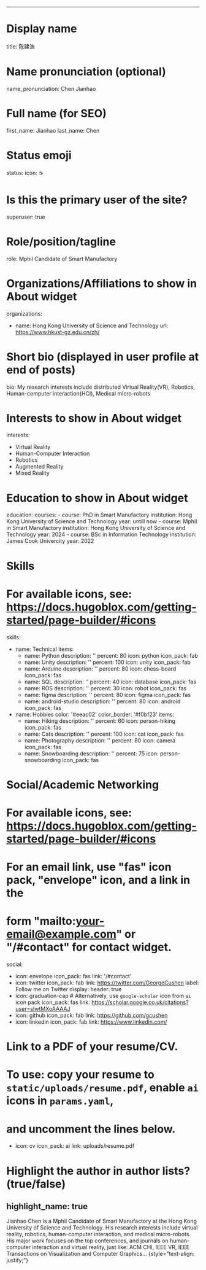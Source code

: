 
---
# Display name
title: 陈建浩

# Name pronunciation (optional)
name_pronunciation: Chen Jianhao

# Full name (for SEO)
first_name: Jianhao
last_name: Chen

# Status emoji
status:
  icon: ☕️

# Is this the primary user of the site?
superuser: true

# Role/position/tagline
role: Mphil Candidate of Smart Manufactory

# Organizations/Affiliations to show in About widget
organizations:
  - name: Hong Kong University of Science and Technology
    url: https://www.hkust-gz.edu.cn/zh/

# Short bio (displayed in user profile at end of posts)
bio: My research interests include distributed Virtual Reality(VR), Robotics, Human-computer interaction(HCI), Medical micro-robots
# Interests to show in About widget
interests:
  - Virtual Reality
  - Human-Computer Interaction
  - Robotics
  - Augmented Reality
  - Mixed Reality

# Education to show in About widget
education:
  courses:
    - course: PhD in Smart Manufactory
      institution: Hong Kong University of Science and Technology
      year: untill now
    - course: Mphil in Smart Manufactory
      institution: Hong Kong University of Science and Technology
      year: 2024
    - course: BSc in Information Technology
      institution: James Cook Univercity
      year: 2022

# Skills
# For available icons, see: https://docs.hugoblox.com/getting-started/page-builder/#icons
skills:
  - name: Technical
    items:
      - name: Python
        description: ''
        percent: 80
        icon: python
        icon_pack: fab
      - name: Unity
        description: ''
        percent: 100
        icon: unity
        icon_pack: fab
      - name: Arduino
        description: ''
        percent: 80
        icon: chess-board
        icon_pack: fas
      - name: SQL
        description: ''
        percent: 40
        icon: database
        icon_pack: fas
      - name: ROS
        description: ''
        percent: 30
        icon: robot
        icon_pack: fas
      - name: figma
        description: ''
        percent: 80
        icon: figma
        icon_pack: fas
      - name: android-studio
        description: ''
        percent: 80
        icon: android
        icon_pack: fas
  - name: Hobbies
    color: '#eeac02'
    color_border: '#f0bf23'
    items:
      - name: Hiking
        description: ''
        percent: 60
        icon: person-hiking
        icon_pack: fas
      - name: Cats
        description: ''
        percent: 100
        icon: cat
        icon_pack: fas
      - name: Photography
        description: ''
        percent: 80
        icon: camera
        icon_pack: fas
      - name: Snowboarding
        description: ''
        percent: 75
        icon: person-snowboarding
        icon_pack: fas

# Social/Academic Networking
# For available icons, see: https://docs.hugoblox.com/getting-started/page-builder/#icons
#   For an email link, use "fas" icon pack, "envelope" icon, and a link in the
#   form "mailto:your-email@example.com" or "/#contact" for contact widget.
social:
  - icon: envelope
    icon_pack: fas
    link: '/#contact'
  - icon: twitter
    icon_pack: fab
    link: https://twitter.com/GeorgeCushen
    label: Follow me on Twitter
    display:
      header: true
  - icon: graduation-cap # Alternatively, use `google-scholar` icon from `ai` icon pack
    icon_pack: fas
    link: https://scholar.google.co.uk/citations?user=sIwtMXoAAAAJ
  - icon: github
    icon_pack: fab
    link: https://github.com/gcushen
  - icon: linkedin
    icon_pack: fab
    link: https://www.linkedin.com/
  # Link to a PDF of your resume/CV.
  # To use: copy your resume to `static/uploads/resume.pdf`, enable `ai` icons in `params.yaml`,
  # and uncomment the lines below.
  - icon: cv
    icon_pack: ai
    link: uploads/resume.pdf

# Highlight the author in author lists? (true/false)
highlight_name: true
---

Jianhao Chen is a Mphil Candidate of Smart Manufactory at the Hong Kong University of Science and Technology. His research interests include virtual reality, robotics, human-computer interaction, and medical micro-robots. His major work focuses on the top conferences, and journals on human-computer interaction and virtual reality, just like: ACM CHI, IEEE VR, IEEE Transactions on Visualization and Computer Graphics...
{style="text-align: justify;"}

